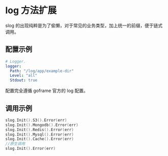 # log 方法扩展

slog 的出现纯粹是为了偷懒，对于常见的业务类型，加上统一的前缀，便于链式调用。

## 配置示例

```yaml
# Logger.
logger:
  Path: "/log/app/example-dir"
  Level: "all"
  Stdout: true
```

配置完全遵循 goframe 官方的 log 配置。

## 调用示例

```go
slog.Init().S3().Error(err)
slog.Init().Mongodb().Error(err)
slog.Init().Redis().Error(err)
slog.Init().Mysql().Error(err)
slog.Init().Cache().Error(err)
//原生调用
slog.Init().Error(err)
```

